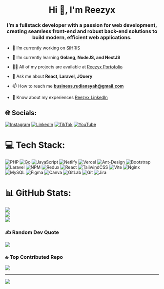<h1 align="center">Hi 👋, I'm Reezyx</h1>
<h3 align="center">I’m a fullstack developer with a passion for web development, creating seamless front-end and robust back-end solutions to build modern, efficient web applications.</h3>

- 🔭 I’m currently working on [SiHRIS](https://sihris.id)

- 🌱 I’m currently learning **Golang, NodeJS, and NextJS**

- 👨‍💻 All of my projects are available at [Reezyx Portofolio](https://reezyx.netlify.app/)

- 💬 Ask me about **React, Laravel, JQuery**

- 📫 How to reach me **business.rudiansyah@gmail.com**

- 📄 Know about my experiences [Reezyx LinkedIn](https://www.linkedin.com/in/rudiansyahtama/)


## 🌐 Socials:
[![Instagram](https://img.shields.io/badge/Instagram-%23E4405F.svg?logo=Instagram&logoColor=white)](https://instagram.com/rudiansyahtama) [![LinkedIn](https://img.shields.io/badge/LinkedIn-%230077B5.svg?logo=linkedin&logoColor=white)](https://linkedin.com/in/rudiansyahtama) [![TikTok](https://img.shields.io/badge/TikTok-%23000000.svg?logo=TikTok&logoColor=white)](https://tiktok.com/@takoyakijumbo) [![YouTube](https://img.shields.io/badge/YouTube-%23FF0000.svg?logo=YouTube&logoColor=white)](https://youtube.com/@rudiansyahpratama) 

# 💻 Tech Stack:
![PHP](https://img.shields.io/badge/php-%23777BB4.svg?style=for-the-badge&logo=php&logoColor=white) ![Go](https://img.shields.io/badge/go-%2300ADD8.svg?style=for-the-badge&logo=go&logoColor=white) ![JavaScript](https://img.shields.io/badge/javascript-%23323330.svg?style=for-the-badge&logo=javascript&logoColor=%23F7DF1E) ![Netlify](https://img.shields.io/badge/netlify-%23000000.svg?style=for-the-badge&logo=netlify&logoColor=#00C7B7) ![Vercel](https://img.shields.io/badge/vercel-%23000000.svg?style=for-the-badge&logo=vercel&logoColor=white) ![Ant-Design](https://img.shields.io/badge/-AntDesign-%230170FE?style=for-the-badge&logo=ant-design&logoColor=white) ![Bootstrap](https://img.shields.io/badge/bootstrap-%238511FA.svg?style=for-the-badge&logo=bootstrap&logoColor=white) ![Laravel](https://img.shields.io/badge/laravel-%23FF2D20.svg?style=for-the-badge&logo=laravel&logoColor=white) ![NPM](https://img.shields.io/badge/NPM-%23CB3837.svg?style=for-the-badge&logo=npm&logoColor=white) ![Redux](https://img.shields.io/badge/redux-%23593d88.svg?style=for-the-badge&logo=redux&logoColor=white) ![React](https://img.shields.io/badge/react-%2320232a.svg?style=for-the-badge&logo=react&logoColor=%2361DAFB) ![TailwindCSS](https://img.shields.io/badge/tailwindcss-%2338B2AC.svg?style=for-the-badge&logo=tailwind-css&logoColor=white) ![Vite](https://img.shields.io/badge/vite-%23646CFF.svg?style=for-the-badge&logo=vite&logoColor=white) ![Nginx](https://img.shields.io/badge/nginx-%23009639.svg?style=for-the-badge&logo=nginx&logoColor=white) ![MySQL](https://img.shields.io/badge/mysql-4479A1.svg?style=for-the-badge&logo=mysql&logoColor=white) ![Figma](https://img.shields.io/badge/figma-%23F24E1E.svg?style=for-the-badge&logo=figma&logoColor=white) ![Canva](https://img.shields.io/badge/Canva-%2300C4CC.svg?style=for-the-badge&logo=Canva&logoColor=white) ![GitLab](https://img.shields.io/badge/gitlab-%23181717.svg?style=for-the-badge&logo=gitlab&logoColor=white) ![Git](https://img.shields.io/badge/git-%23F05033.svg?style=for-the-badge&logo=git&logoColor=white) ![Jira](https://img.shields.io/badge/jira-%230A0FFF.svg?style=for-the-badge&logo=jira&logoColor=white)
# 📊 GitHub Stats:
![](https://github-readme-stats.vercel.app/api?username=reezyx&theme=dark&hide_border=false&include_all_commits=true&count_private=true)<br/>
![](https://nirzak-streak-stats.vercel.app/?user=reezyx&theme=dark&hide_border=false)<br/>
![](https://github-readme-stats.vercel.app/api/top-langs/?username=reezyx&theme=dark&hide_border=false&include_all_commits=true&count_private=true&layout=compact)

### ✍️ Random Dev Quote
![](https://quotes-github-readme.vercel.app/api?type=horizontal&theme=radical)

### 🔝 Top Contributed Repo
![](https://github-contributor-stats.vercel.app/api?username=reezyx&limit=5&theme=dark&combine_all_yearly_contributions=false)

---
[![](https://visitcount.itsvg.in/api?id=reezyx&icon=0&color=0)](https://visitcount.itsvg.in)

<!-- Proudly created with GPRM ( https://gprm.itsvg.in ) -->
